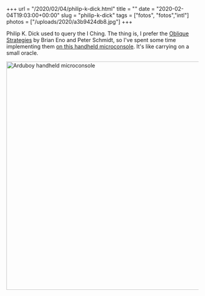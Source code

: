 +++
url = "/2020/02/04/philip-k-dick.html"
title = ""
date = "2020-02-04T19:03:00+00:00"
slug = "philip-k-dick"
tags = ["fotos", "fotos","intl"]
photos = ["/uploads/2020/a3b9424db8.jpg"]
+++

Philip K. Dick used to query the I Ching. The thing is, I prefer the [Oblique Strategies](https://en.wikipedia.org/wiki/Oblique_Strategies) by Brian Eno and Peter Schmidt, so I've spent some time implementing them [on this handheld microconsole](https://community.arduboy.com/t/oblique-strategies-for-arduboy/8479). It's like carrying on a small oracle.

<img alt="Arduboy handheld microconsole" style="width:600px;height:600px;" src="https://blog.carlesbellver.net/uploads/2020/a3b9424db8.jpg">
